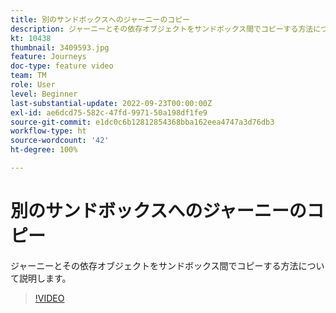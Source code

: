 ```yaml
---
title: 別のサンドボックスへのジャーニーのコピー
description: ジャーニーとその依存オブジェクトをサンドボックス間でコピーする方法について説明します。
kt: 10438
thumbnail: 3409593.jpg
feature: Journeys
doc-type: feature video
team: TM
role: User
level: Beginner
last-substantial-update: 2022-09-23T00:00:00Z
exl-id: ae6dcd75-582c-47fd-9971-50a198df1fe9
source-git-commit: e1dc0c6b12812854368bba162eea4747a3d76db3
workflow-type: ht
source-wordcount: '42'
ht-degree: 100%

---
```


# 別のサンドボックスへのジャーニーのコピー

ジャーニーとその依存オブジェクトをサンドボックス間でコピーする方法について説明します。

>[!VIDEO](https://video.tv.adobe.com/v/3409593?quality=12)
